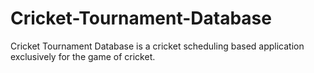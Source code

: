 # Cricket-Tournament-Database
Cricket Tournament Database is a cricket scheduling based application exclusively for the game of cricket.
